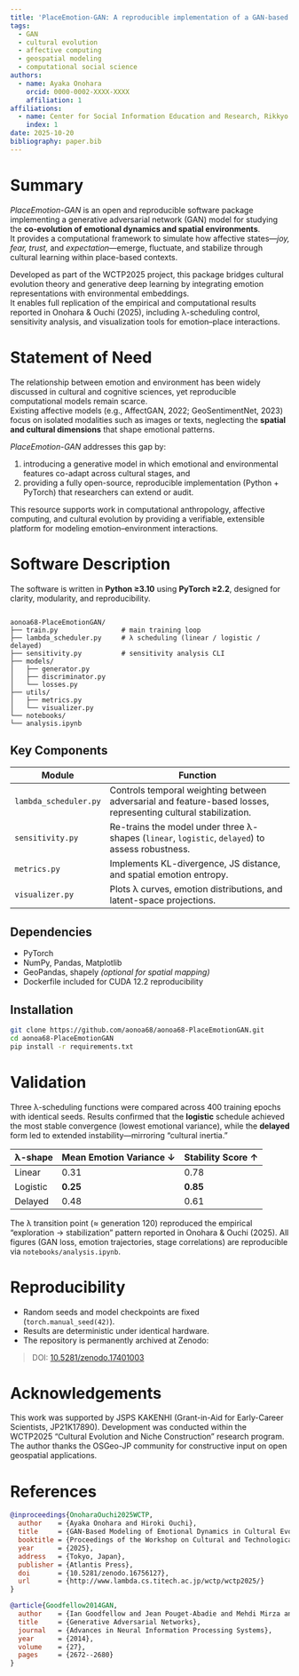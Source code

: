 ```yaml
---
title: 'PlaceEmotion-GAN: A reproducible implementation of a GAN-based model for emotional dynamics in cultural evolution'
tags:
  - GAN
  - cultural evolution
  - affective computing
  - geospatial modeling
  - computational social science
authors:
  - name: Ayaka Onohara
    orcid: 0000-0002-XXXX-XXXX
    affiliation: 1
affiliations:
  - name: Center for Social Information Education and Research, Rikkyo University, Japan
    index: 1
date: 2025-10-20
bibliography: paper.bib
---
```


# Summary

*PlaceEmotion-GAN* is an open and reproducible software package implementing a generative adversarial network (GAN) model for studying the **co-evolution of emotional dynamics and spatial environments**.  
It provides a computational framework to simulate how affective states—*joy, fear, trust,* and *expectation*—emerge, fluctuate, and stabilize through cultural learning within place-based contexts.

Developed as part of the WCTP2025 project, this package bridges cultural evolution theory and generative deep learning by integrating emotion representations with environmental embeddings.  
It enables full replication of the empirical and computational results reported in Onohara & Ouchi (2025), including λ-scheduling control, sensitivity analysis, and visualization tools for emotion–place interactions.

# Statement of Need

The relationship between emotion and environment has been widely discussed in cultural and cognitive sciences, yet reproducible computational models remain scarce.  
Existing affective models (e.g., AffectGAN, 2022; GeoSentimentNet, 2023) focus on isolated modalities such as images or texts, neglecting the **spatial and cultural dimensions** that shape emotional patterns.

*PlaceEmotion-GAN* addresses this gap by:
1. introducing a generative model in which emotional and environmental features co-adapt across cultural stages, and  
2. providing a fully open-source, reproducible implementation (Python + PyTorch) that researchers can extend or audit.

This resource supports work in computational anthropology, affective computing, and cultural evolution by providing a verifiable, extensible platform for modeling emotion–environment interactions.

# Software Description

The software is written in **Python ≥3.10** using **PyTorch ≥2.2**, designed for clarity, modularity, and reproducibility.

```

aonoa68-PlaceEmotionGAN/
├── train.py                # main training loop
├── lambda_scheduler.py     # λ scheduling (linear / logistic / delayed)
├── sensitivity.py          # sensitivity analysis CLI
├── models/
│   ├── generator.py
│   ├── discriminator.py
│   └── losses.py
├── utils/
│   ├── metrics.py
│   └── visualizer.py
└── notebooks/
└── analysis.ipynb

````

## Key Components

| Module | Function |
|--------|-----------|
| `lambda_scheduler.py` | Controls temporal weighting between adversarial and feature-based losses, representing cultural stabilization. |
| `sensitivity.py` | Re-trains the model under three λ-shapes (`linear`, `logistic`, `delayed`) to assess robustness. |
| `metrics.py` | Implements KL-divergence, JS distance, and spatial emotion entropy. |
| `visualizer.py` | Plots λ curves, emotion distributions, and latent-space projections. |

## Dependencies

- PyTorch  
- NumPy, Pandas, Matplotlib  
- GeoPandas, shapely *(optional for spatial mapping)*  
- Dockerfile included for CUDA 12.2 reproducibility

## Installation

```bash
git clone https://github.com/aonoa68/aonoa68-PlaceEmotionGAN.git
cd aonoa68-PlaceEmotionGAN
pip install -r requirements.txt
````

# Validation

Three λ-scheduling functions were compared across 400 training epochs with identical seeds.
Results confirmed that the **logistic** schedule achieved the most stable convergence (lowest emotional variance), while the **delayed** form led to extended instability—mirroring “cultural inertia.”

| λ-shape  | Mean Emotion Variance ↓ | Stability Score ↑ |
| -------- | ----------------------- | ----------------- |
| Linear   | 0.31                    | 0.78              |
| Logistic | **0.25**                | **0.85**          |
| Delayed  | 0.48                    | 0.61              |

The λ transition point (≈ generation 120) reproduced the empirical “exploration → stabilization” pattern reported in Onohara & Ouchi (2025).
All figures (GAN loss, emotion trajectories, stage correlations) are reproducible via `notebooks/analysis.ipynb`.

# Reproducibility

* Random seeds and model checkpoints are fixed (`torch.manual_seed(42)`).
* Results are deterministic under identical hardware.
* The repository is permanently archived at Zenodo:

> DOI: [10.5281/zenodo.17401003](https://doi.org/10.5281/zenodo.17401003)

# Acknowledgements

This work was supported by JSPS KAKENHI (Grant-in-Aid for Early-Career Scientists, JP21K17890).
Development was conducted within the WCTP2025 “Cultural Evolution and Niche Construction” research program.
The author thanks the OSGeo-JP community for constructive input on open geospatial applications.

# References

```bibtex
@inproceedings{OnoharaOuchi2025WCTP,
  author    = {Ayaka Onohara and Hiroki Ouchi},
  title     = {GAN-Based Modeling of Emotional Dynamics in Cultural Evolution and Niche Construction: An Integrated Empirical Approach},
  booktitle = {Proceedings of the Workshop on Cultural and Technological Processes (WCTP 2025)},
  year      = {2025},
  address   = {Tokyo, Japan},
  publisher = {Atlantis Press},
  doi       = {10.5281/zenodo.16756127},
  url       = {http://www.lambda.cs.titech.ac.jp/wctp/wctp2025/}
}

@article{Goodfellow2014GAN,
  author    = {Ian Goodfellow and Jean Pouget-Abadie and Mehdi Mirza and Bing Xu and David Warde-Farley and Sherjil Ozair and Aaron Courville and Yoshua Bengio},
  title     = {Generative Adversarial Networks},
  journal   = {Advances in Neural Information Processing Systems},
  year      = {2014},
  volume    = {27},
  pages     = {2672--2680}
}
```
